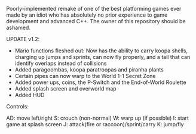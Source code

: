 Poorly-implemented remake of one of the best platforming games ever made by an idiot who has absolutely no prior experience to game development and advanced C++. The owner of this repository should be ashamed.

UPDATE v1.2:
- Mario functions fleshed out: Now has the ability to carry koopa shells, charging up jumps and sprints, can now fly properly, and a tail that can identify overlaps instead of collisions
- Added paragoombas, koopa paratroopas and piranha plants
- Certain pipes can now warp to the World 1-1 Secret Zone
- Added power ups, coins, the P-Switch and the End-of-World Roulette
- Added splash screen and overworld map
- Added HUD

Controls:

AD: move left/right
S: crouch (non-normal)
W: warp up (if possible)
I: start game at splash screen
J: attack(fire or raccoon)/sprint/carry
K: jump/fly
